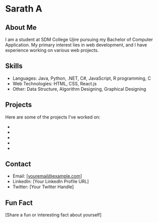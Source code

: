 # Sarath A

## About Me

I am a student at SDM College Ujire pursuing my Bachelor of Computer Application. My primary interest lies in web development, and I have experience working on various web projects.

## Skills

- Languages: Java, Python, .NET, C#, JavaScript, R programming, C
- Web Technologies: HTML, CSS, React.js
- Other: Data Structure, Algorithm Designing, Graphical Designing

## Projects

Here are some of the projects I've worked on:

- [Project 1]: https://saratha9.github.io/Pranavam/
- [Project 2]: (https://saratha9.github.io/Move-It/)
- [Project 3]: https://saratha9.github.io/Dice-Game/
- [Project 3]: https://saratha9.github.io/BeatMaster-Drum-Kit-Challenge/
- [Project 3]: https://saratha9.github.io/Dev.com/


## Contact

- Email: [youremail@example.com]
- LinkedIn: [Your LinkedIn Profile URL]
- Twitter: [Your Twitter Handle]

## Fun Fact

[Share a fun or interesting fact about yourself]
